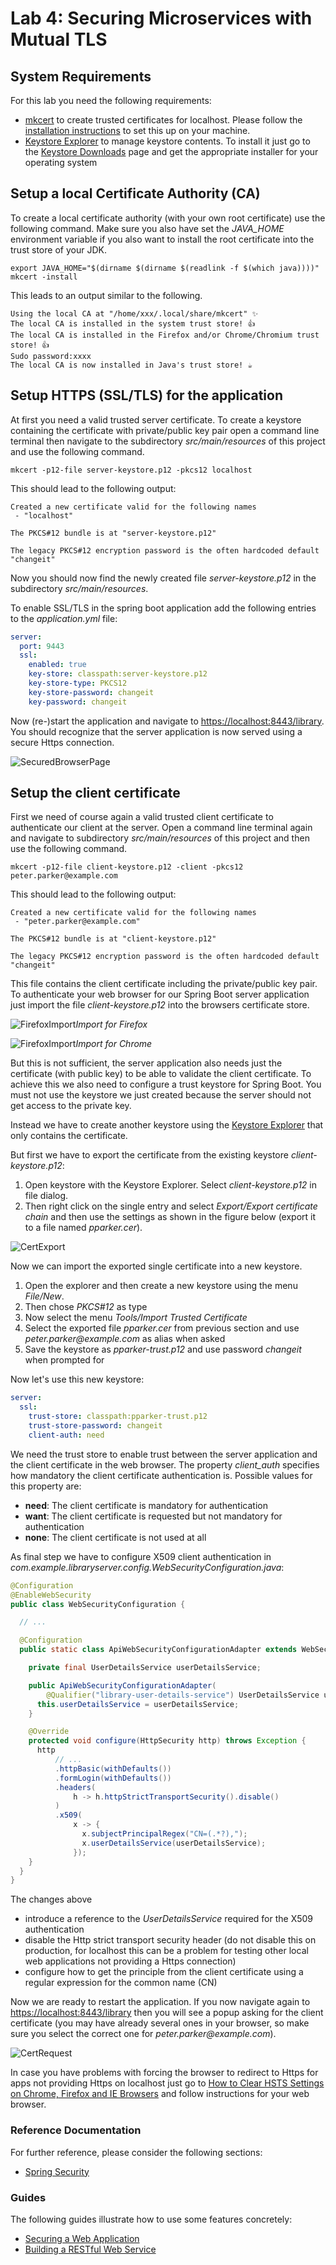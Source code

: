# Lab 4: Securing Microservices with Mutual TLS

## System Requirements

For this lab you need the following requirements:

* [mkcert](https://mkcert.dev/) to create trusted certificates for localhost. Please follow 
  the [installation instructions](https://github.com/FiloSottile/mkcert#installation) to set this up
  on your machine.
* [Keystore Explorer](https://keystore-explorer.org/) to manage keystore contents. To install it just 
  go to the [Keystore Downloads](https://keystore-explorer.org/downloads.html) page and get the appropriate
  installer for your operating system

## Setup a local Certificate Authority (CA)

To create a local certificate authority (with your own root certificate)
use the following command.
Make sure you also have set the _JAVA_HOME_ environment variable if you also want 
to install the root certificate into the trust store of your JDK. 

```shell
export JAVA_HOME="$(dirname $(dirname $(readlink -f $(which java))))"
mkcert -install
```

This leads to an output similar to the following.

```shell
Using the local CA at "/home/xxx/.local/share/mkcert" ✨
The local CA is installed in the system trust store! 👍
The local CA is installed in the Firefox and/or Chrome/Chromium trust store! 👍
Sudo password:xxxx
The local CA is now installed in Java's trust store! ☕️
```

## Setup HTTPS (SSL/TLS) for the application

At first you need a valid trusted server certificate.
To create a keystore containing the certificate with private/public key pair 
open a command line terminal then navigate to the subdirectory _src/main/resources_ of this project 
and use the following command.

```shell
mkcert -p12-file server-keystore.p12 -pkcs12 localhost
```

This should lead to the following output:

```shell
Created a new certificate valid for the following names
 - "localhost"

The PKCS#12 bundle is at "server-keystore.p12"

The legacy PKCS#12 encryption password is the often hardcoded default "changeit"
```

Now you should now find the newly created file _server-keystore.p12_ in the subdirectory _src/main/resources_.

To enable SSL/TLS in the spring boot application add the following entries to the _application.yml_ file:

```yaml
server:
  port: 9443  
  ssl:
    enabled: true
    key-store: classpath:server-keystore.p12
    key-store-type: PKCS12
    key-store-password: changeit
    key-password: changeit
```

Now (re-)start the application and navigate to [https://localhost:8443/library](https://localhost:8443/library).
You should recognize that the server application is now served using a secure Https connection.

![SecuredBrowserPage](images/secured_browser_page.png)   

## Setup the client certificate

First we need of course again a valid trusted client certificate to authenticate 
our client at the server.
Open a command line terminal again and navigate to subdirectory _src/main/resources_ of this project
and then use the following command.

```shell
mkcert -p12-file client-keystore.p12 -client -pkcs12 peter.parker@example.com
```

This should lead to the following output:

```shell
Created a new certificate valid for the following names
 - "peter.parker@example.com"

The PKCS#12 bundle is at "client-keystore.p12"

The legacy PKCS#12 encryption password is the often hardcoded default "changeit"
```

This file contains the client certificate including the private/public key pair.
To authenticate your web browser for our Spring Boot server application just import
the file _client-keystore.p12_ into the browsers certificate store.

![FirefoxImport](images/cert_import_firefox.png)*Import for Firefox*   

![FirefoxImport](images/cert_import_chrome.png)*Import for Chrome*   

But this is not sufficient, the server application also needs just the certificate (with public key)
to be able to validate the client certificate.
To achieve this we also need to configure a trust keystore for Spring Boot. 
You must not use the keystore we just created because the server should not get access to the private key.

Instead we have to create another keystore using the [Keystore Explorer](https://keystore-explorer.org/)
that only contains the certificate.

But first we have to export the certificate from the existing keystore _client-keystore.p12_:

1. Open keystore with the Keystore Explorer. Select _client-keystore.p12_ in file dialog.
2. Then right click on the single entry and select _Export/Export certificate chain_ and then use the 
   settings as shown in the figure below (export it to a file named _pparker.cer_).
   
![CertExport](images/cert_export.png)   

Now we can import the exported single certificate into a new keystore.

1. Open the explorer and then create a new keystore using the menu _File/New_. 
2. Then chose _PKCS#12_ as type
3. Now select the menu _Tools/Import Trusted Certificate_
4. Select the exported file _pparker.cer_ from previous section and use _peter.parker@example.com_ as alias when asked
5. Save the keystore as _pparker-trust.p12_ and use password _changeit_ when prompted for

Now let's use this new keystore:

```yaml
server:
  ssl:
    trust-store: classpath:pparker-trust.p12
    trust-store-password: changeit
    client-auth: need
```

We need the trust store to enable trust between the server application and the client certificate in the web browser.
The property _client_auth_ specifies how mandatory the client certificate authentication is.
Possible values for this property are:

* __need__: The client certificate is mandatory for authentication
* __want__: The client certificate is requested but not mandatory for authentication
* __none__: The client certificate is not used at all

As final step we have to configure X509 client authentication in _com.example.libraryserver.config.WebSecurityConfiguration.java_:

```java
@Configuration
@EnableWebSecurity
public class WebSecurityConfiguration {

  // ...

  @Configuration
  public static class ApiWebSecurityConfigurationAdapter extends WebSecurityConfigurerAdapter {

    private final UserDetailsService userDetailsService;

    public ApiWebSecurityConfigurationAdapter(
        @Qualifier("library-user-details-service") UserDetailsService userDetailsService) {
      this.userDetailsService = userDetailsService;
    }

    @Override
    protected void configure(HttpSecurity http) throws Exception {
      http
          // ...
          .httpBasic(withDefaults())
          .formLogin(withDefaults())
          .headers(
              h -> h.httpStrictTransportSecurity().disable()        
          )
          .x509(
              x -> {
                x.subjectPrincipalRegex("CN=(.*?),");
                x.userDetailsService(userDetailsService);
              });
    }
  }
}
```

The changes above 

* introduce a reference to the _UserDetailsService_ required for the X509 authentication
* disable the Http strict transport security header (do not disable this on production, for localhost this can be a problem for testing other
local web applications not providing a Https connection)
* configure how to get the principle from the client certificate using a regular expression for the common name (CN)

Now we are ready to restart the application.
If you now navigate again to [https://localhost:8443/library](https://localhost:8443/library) then you will see
a popup asking for the client certificate (you may have already several ones in your browser, so make sure you select 
the correct one for _peter.parker@example.com_).

![CertRequest](images/cert_identification_request.png)   

In case you have problems with forcing the browser to redirect to Https for apps not providing Https on localhost
just go to [How to Clear HSTS Settings on Chrome, Firefox and IE Browsers](https://www.ssl2buy.com/wiki/how-to-clear-hsts-settings-on-chrome-firefox-and-ie-browsers)
and follow instructions for your web browser.

### Reference Documentation
For further reference, please consider the following sections:

* [Spring Security](https://docs.spring.io/spring-boot/docs/2.2.4.RELEASE/reference/htmlsingle/#boot-features-security)

### Guides
The following guides illustrate how to use some features concretely:

* [Securing a Web Application](https://spring.io/guides/gs/securing-web/)
* [Building a RESTful Web Service](https://spring.io/guides/gs/rest-service/)


